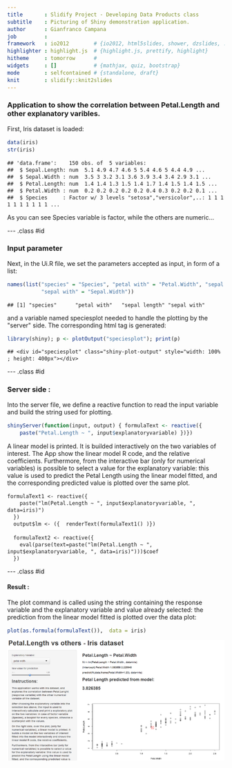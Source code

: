 ```yaml
---
title       : Slidify Project - Developing Data Products class 
subtitle    : Picturing of Shiny demonstration application.
author      : Gianfranco Campana
job         : 
framework   : io2012        # {io2012, html5slides, shower, dzslides, ...}
highlighter : highlight.js  # {highlight.js, prettify, highlight}
hitheme     : tomorrow      # 
widgets     : []            # {mathjax, quiz, bootstrap}
mode        : selfcontained # {standalone, draft}
knit        : slidify::knit2slides
---
```


### Application to show the correlation between Petal.Length and other explanatory varibles.

First, Iris dataset is loaded: 

```r
data(iris)
str(iris)
```

```
## 'data.frame':	150 obs. of  5 variables:
##  $ Sepal.Length: num  5.1 4.9 4.7 4.6 5 5.4 4.6 5 4.4 4.9 ...
##  $ Sepal.Width : num  3.5 3 3.2 3.1 3.6 3.9 3.4 3.4 2.9 3.1 ...
##  $ Petal.Length: num  1.4 1.4 1.3 1.5 1.4 1.7 1.4 1.5 1.4 1.5 ...
##  $ Petal.Width : num  0.2 0.2 0.2 0.2 0.2 0.4 0.3 0.2 0.2 0.1 ...
##  $ Species     : Factor w/ 3 levels "setosa","versicolor",..: 1 1 1 1 1 1 1 1 1 1 ...
```
As you can see Species variable is factor, while the others are numeric... 

--- .class #id 


### Input parameter

Next, in the Ui.R file, we set the parameters accepted as input, in form of a list: 


```r
names(list("species" = "Species", "petal with" = "Petal.Width", "sepal length" = "Sepal.Length", 
           "sepal with" = "Sepal.Width"))
```

```
## [1] "species"      "petal with"   "sepal length" "sepal with"
```
and a variable named speciesplot needed to handle the plotting by the "server" side. The corresponding html tag is generated:

```r
library(shiny); p <- plotOutput("speciesplot"); print(p)
```

```
## <div id="speciesplot" class="shiny-plot-output" style="width: 100% ; height: 400px"></div>
```

--- .class #id 

### Server side :

Into the server file, we define a reactive function to read the input variable and build the string used for plotting. 

```r
shinyServer(function(input, output) { formulaText <- reactive({
    paste("Petal.Length ~ ", input$explanatoryvariable) })})
```
A linear model is printed. It is builded interactively on the two variables of interest. The App show the linear model R code, and the relative coefficients. Furthermore, from the interactive bar (only for numerical variables) is possible to select a value for the explanatory variable: this value is used to predict the Petal Length using the linear model fitted, and the corresponding predicted value is plotted over the same plot.

```{, eval = F}
formulaText1 <- reactive({
    paste("lm(Petal.Length ~ ", input$explanatoryvariable, ", data=iris)")
  })
  output$lm <- ({  renderText(formulaText1() )})  

  formulaText2 <- reactive({
    eval(parse(text=paste("lm(Petal.Length ~ ", input$explanatoryvariable, ", data=iris)")))$coef
  })
```


--- .class #id 

#### Result :
The plot command is called using the string containing the response variable and the explanatory variable and value already selected: the prediction from the linear model fitted is plotted over the data plot:

```r
plot(as.formula(formulaText()),  data = iris)
```
<div><img src="./assets/img/img.jpg"></div>

